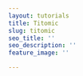 ```yaml
---
layout: tutorials
title: Titomic
slug: titomic
seo_title: ''
seo_description: ''
feature_image: ''

---
```

